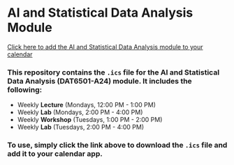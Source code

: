 # AI and Statistical Data Analysis Module

[Click here to add the AI and Statistical Data Analysis module to your calendar](./ai_statistical_data_analysis.ics)

### This repository contains the `.ics` file for the **AI and Statistical Data Analysis (DAT6501-A24)** module. It includes the following:

- Weekly **Lecture** (Mondays, 12:00 PM - 1:00 PM)
- Weekly **Lab** (Mondays, 2:00 PM - 4:00 PM)
- Weekly **Workshop** (Tuesdays, 1:00 PM - 2:00 PM)
- Weekly **Lab** (Tuesdays, 2:00 PM - 4:00 PM)

### To use, simply click the link above to download the `.ics` file and add it to your calendar app.
